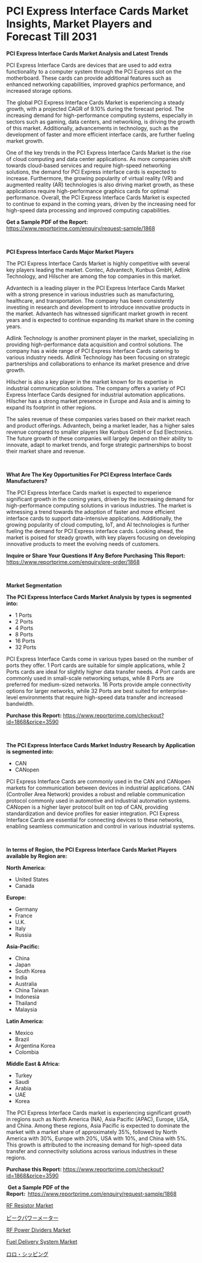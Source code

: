 <p><h1>PCI Express Interface Cards Market Insights, Market Players and Forecast Till 2031</h1></p><p><strong>PCI Express Interface Cards Market Analysis and Latest Trends</strong></p>
<p><p>PCI Express Interface Cards are devices that are used to add extra functionality to a computer system through the PCI Express slot on the motherboard. These cards can provide additional features such as enhanced networking capabilities, improved graphics performance, and increased storage options.</p><p>The global PCI Express Interface Cards Market is experiencing a steady growth, with a projected CAGR of 9.10% during the forecast period. The increasing demand for high-performance computing systems, especially in sectors such as gaming, data centers, and networking, is driving the growth of this market. Additionally, advancements in technology, such as the development of faster and more efficient interface cards, are further fueling market growth.</p><p>One of the key trends in the PCI Express Interface Cards Market is the rise of cloud computing and data center applications. As more companies shift towards cloud-based services and require high-speed networking solutions, the demand for PCI Express interface cards is expected to increase. Furthermore, the growing popularity of virtual reality (VR) and augmented reality (AR) technologies is also driving market growth, as these applications require high-performance graphics cards for optimal performance. Overall, the PCI Express Interface Cards Market is expected to continue to expand in the coming years, driven by the increasing need for high-speed data processing and improved computing capabilities.</p></p>
<p><strong>Get a Sample PDF of the Report:&nbsp;</strong> <a href="https://www.reportprime.com/enquiry/request-sample/1868">https://www.reportprime.com/enquiry/request-sample/1868</a></p>
<p>&nbsp;</p>
<p><strong>PCI Express Interface Cards Major Market Players</strong></p>
<p><p>The PCI Express Interface Cards Market is highly competitive with several key players leading the market. Contec, Advantech, Kunbus GmbH, Adlink Technology, and Hilscher are among the top companies in this market.</p><p>Advantech is a leading player in the PCI Express Interface Cards Market with a strong presence in various industries such as manufacturing, healthcare, and transportation. The company has been consistently investing in research and development to introduce innovative products in the market. Advantech has witnessed significant market growth in recent years and is expected to continue expanding its market share in the coming years.</p><p>Adlink Technology is another prominent player in the market, specializing in providing high-performance data acquisition and control solutions. The company has a wide range of PCI Express Interface Cards catering to various industry needs. Adlink Technology has been focusing on strategic partnerships and collaborations to enhance its market presence and drive growth.</p><p>Hilscher is also a key player in the market known for its expertise in industrial communication solutions. The company offers a variety of PCI Express Interface Cards designed for industrial automation applications. Hilscher has a strong market presence in Europe and Asia and is aiming to expand its footprint in other regions.</p><p>The sales revenue of these companies varies based on their market reach and product offerings. Advantech, being a market leader, has a higher sales revenue compared to smaller players like Kunbus GmbH or Esd Electronics. The future growth of these companies will largely depend on their ability to innovate, adapt to market trends, and forge strategic partnerships to boost their market share and revenue.</p></p>
<p>&nbsp;</p>
<p><strong>What Are The Key Opportunities For PCI Express Interface Cards Manufacturers?</strong></p>
<p><p>The PCI Express Interface Cards market is expected to experience significant growth in the coming years, driven by the increasing demand for high-performance computing solutions in various industries. The market is witnessing a trend towards the adoption of faster and more efficient interface cards to support data-intensive applications. Additionally, the growing popularity of cloud computing, IoT, and AI technologies is further fueling the demand for PCI Express interface cards. Looking ahead, the market is poised for steady growth, with key players focusing on developing innovative products to meet the evolving needs of customers.</p></p>
<p><strong>Inquire or Share Your Questions If Any Before Purchasing This Report:</strong> <a href="https://www.reportprime.com/enquiry/pre-order/1868">https://www.reportprime.com/enquiry/pre-order/1868</a></p>
<p>&nbsp;</p>
<p><strong>Market Segmentation</strong></p>
<p><strong>The PCI Express Interface Cards Market Analysis by types is segmented into:</strong></p>
<p><ul><li>1 Ports</li><li>2 Ports</li><li>4 Ports</li><li>8 Ports</li><li>16 Ports</li><li>32 Ports</li></ul></p>
<p><p>PCI Express Interface Cards come in various types based on the number of ports they offer. 1 Port cards are suitable for simple applications, while 2 Ports cards are ideal for slightly higher data transfer needs. 4 Port cards are commonly used in small-scale networking setups, while 8 Ports are preferred for medium-sized networks. 16 Ports provide ample connectivity options for larger networks, while 32 Ports are best suited for enterprise-level environments that require high-speed data transfer and increased bandwidth.</p></p>
<p><strong>Purchase this Report:&nbsp;</strong><a href="https://www.reportprime.com/checkout?id=1868&price=3590">https://www.reportprime.com/checkout?id=1868&price=3590</a></p>
<p>&nbsp;</p>
<p><strong>The PCI Express Interface Cards Market Industry Research by Application is segmented into:</strong></p>
<p><ul><li>CAN</li><li>CANopen</li></ul></p>
<p><p>PCI Express Interface Cards are commonly used in the CAN and CANopen markets for communication between devices in industrial applications. CAN (Controller Area Network) provides a robust and reliable communication protocol commonly used in automotive and industrial automation systems. CANopen is a higher layer protocol built on top of CAN, providing standardization and device profiles for easier integration. PCI Express Interface Cards are essential for connecting devices to these networks, enabling seamless communication and control in various industrial systems.</p></p>
<p>&nbsp;</p>
<p><strong>In terms of Region, the PCI Express Interface Cards Market Players available by Region are:</strong></p>
<p>
    <p> <strong> North America: </strong>
        <ul>
            <li>United States</li>
            <li>Canada</li>
        </ul>
        </p> 
    <p> <strong> Europe: </strong>
        <ul>
            <li>Germany</li>
            <li>France</li>
            <li>U.K.</li>
            <li>Italy</li>
            <li>Russia</li>
        </ul>
        </p> 
    <p> <strong> Asia-Pacific: </strong>
        <ul>
            <li>China</li>
            <li>Japan</li>
            <li>South Korea</li>
            <li>India</li>
            <li>Australia</li>
            <li>China Taiwan</li>
            <li>Indonesia</li>
            <li>Thailand</li>
            <li>Malaysia</li>
        </ul>
        </p> 
    <p> <strong> Latin America: </strong>
        <ul>
            <li>Mexico</li>
            <li>Brazil</li>
            <li>Argentina Korea</li>
            <li>Colombia</li>
        </ul>
        </p> 
    <p> <strong> Middle East & Africa: </strong>
        <ul>
            <li>Turkey</li>
            <li>Saudi</li>
            <li>Arabia</li>
            <li>UAE</li>
            <li>Korea</li>
        </ul>
    </p>
    </p>
<p><p>The PCI Express Interface Cards market is experiencing significant growth in regions such as North America (NA), Asia Pacific (APAC), Europe, USA, and China. Among these regions, Asia Pacific is expected to dominate the market with a market share of approximately 35%, followed by North America with 30%, Europe with 20%, USA with 10%, and China with 5%. This growth is attributed to the increasing demand for high-speed data transfer and connectivity solutions across various industries in these regions.</p></p>
<p><strong>Purchase this Report: </strong><a href="https://www.reportprime.com/checkout?id=1868&price=3590">https://www.reportprime.com/checkout?id=1868&price=3590</a></p>
<p>&nbsp;<strong>Get a Sample PDF of the Report:&nbsp;&nbsp;</strong><a href="https://www.reportprime.com/enquiry/request-sample/1868">https://www.reportprime.com/enquiry/request-sample/1868</a></p>
<p><strong></strong></p>
<p><p><a href="https://github.com/derrinmiltonellis35gcl/Market-Research-Report-List-2/blob/main/rf-resistor-market.md">RF Resistor Market</a></p><p><a href="https://github.com/moulafa/Market-Research-Report-List-1/blob/main/980047910542.md">ピークパワーメーター</a></p><p><a href="https://github.com/Sherrillcrooksxa8i18ucf2m/Market-Research-Report-List-1/blob/main/rf-power-dividers-market.md">RF Power Dividers Market</a></p><p><a href="https://issuu.com/reportprime-2/docs/fuel-delivery-system-market-size-2030.pptx">Fuel Delivery System Market</a></p><p><a href="https://github.com/nxboeu02965442/Market-Research-Report-List-1/blob/main/720546210541.md">ロロ・シッピング</a></p></p>